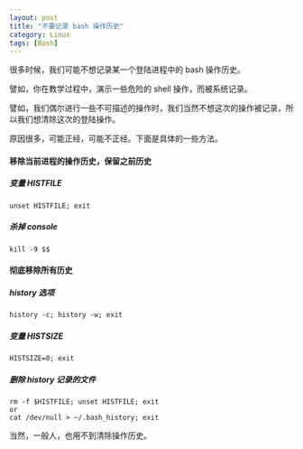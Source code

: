 ```yaml
---
layout: post
title: "不要记录 bash 操作历史"
category: Linux
tags: [Bash]
---
```


很多时候，我们可能不想记录某一个登陆进程中的 bash 操作历史。

譬如，你在教学过程中，演示一些危险的 shell 操作，而被系统记录。

譬如，我们偶尔进行一些不可描述的操作时，我们当然不想这次的操作被记录，所以我们想清除这次的登陆操作。

原因很多，可能正经，可能不正经。下面是具体的一些方法。

#### 移除当前进程的操作历史，保留之前历史

##### 变量 HISTFILE

    unset HISTFILE; exit

<!-- more -->

##### 杀掉 console

    kill -9 $$

#### 彻底移除所有历史

##### history 选项

    history -c; history -w; exit

##### 变量 HISTSIZE

    HISTSIZE=0; exit

##### 删除 history 记录的文件

    rm -f $HISTFILE; unset HISTFILE; exit
    or
    cat /dev/null > ~/.bash_history; exit

当然，一般人，也用不到清除操作历史。
